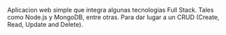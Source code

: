 Aplicacion web simple que integra algunas tecnologías Full Stack. Tales como Node.js y MongoDB, entre otras. Para dar lugar a un CRUD (Create, Read, Update and Delete).
